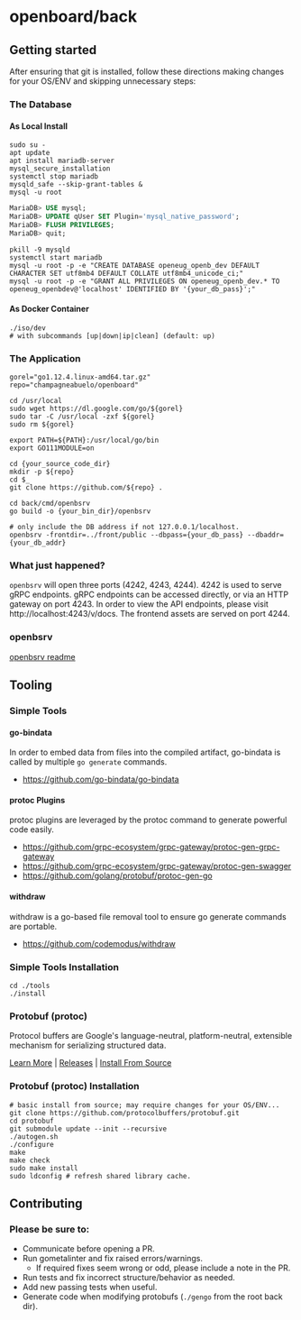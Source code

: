 # openboard/back

## Getting started

After ensuring that git is installed, follow these directions making changes for
your OS/ENV and skipping unnecessary steps:

### The Database

#### As Local Install

```shell
sudo su -
apt update
apt install mariadb-server
mysql_secure_installation
systemctl stop mariadb
mysqld_safe --skip-grant-tables &
mysql -u root
```

```sql
MariaDB> USE mysql;
MariaDB> UPDATE qUser SET Plugin='mysql_native_password';
MariaDB> FLUSH PRIVILEGES;
MariaDB> quit;
```

```shell
pkill -9 mysqld
systemctl start mariadb
mysql -u root -p -e "CREATE DATABASE openeug_openb_dev DEFAULT CHARACTER SET utf8mb4 DEFAULT COLLATE utf8mb4_unicode_ci;"
mysql -u root -p -e "GRANT ALL PRIVILEGES ON openeug_openb_dev.* TO openeug_openbdev@'localhost' IDENTIFIED BY '{your_db_pass}';"
```

#### As Docker Container

```shell
./iso/dev
# with subcommands [up|down|ip|clean] (default: up)
```

### The Application

```shell
gorel="go1.12.4.linux-amd64.tar.gz"
repo="champagneabuelo/openboard"

cd /usr/local
sudo wget https://dl.google.com/go/${gorel}
sudo tar -C /usr/local -zxf ${gorel}
sudo rm ${gorel}

export PATH=${PATH}:/usr/local/go/bin
export GO111MODULE=on

cd {your_source_code_dir}
mkdir -p ${repo}
cd $_
git clone https://github.com/${repo} .

cd back/cmd/openbsrv
go build -o {your_bin_dir}/openbsrv

# only include the DB address if not 127.0.0.1/localhost.
openbsrv -frontdir=../front/public --dbpass={your_db_pass} --dbaddr={your_db_addr}
```

### What just happened?

`openbsrv` will open three ports (4242, 4243, 4244). 4242 is used to serve gRPC
endpoints. gRPC endpoints can be accessed directly, or via an HTTP gateway on
port 4243. In order to view the API endpoints, please visit
http://localhost:4243/v/docs. The frontend assets are served on port 4244.

### openbsrv

[openbsrv readme](./cmd/openbsrv/README.md)

## Tooling

### Simple Tools

#### go-bindata

In order to embed data from files into the compiled artifact, go-bindata is
called by multiple `go generate` commands.

- https://github.com/go-bindata/go-bindata

#### protoc Plugins

protoc plugins are leveraged by the protoc command to generate powerful code
easily.

- https://github.com/grpc-ecosystem/grpc-gateway/protoc-gen-grpc-gateway
- https://github.com/grpc-ecosystem/grpc-gateway/protoc-gen-swagger
- https://github.com/golang/protobuf/protoc-gen-go

#### withdraw

withdraw is a go-based file removal tool to ensure go generate commands are
portable.

- https://github.com/codemodus/withdraw

### Simple Tools Installation

```shell
cd ./tools
./install
```

### Protobuf (protoc)

Protocol buffers are Google's language-neutral, platform-neutral, extensible
mechanism for serializing structured data.

[Learn More](https://developers.google.com/protocol-buffers/) |
[Releases](https://github.com/protocolbuffers/protobuf/releases) |
[Install From
Source](https://github.com/protocolbuffers/protobuf/blob/master/src/README.md)

### Protobuf (protoc) Installation

```shell
# basic install from source; may require changes for your OS/ENV...
git clone https://github.com/protocolbuffers/protobuf.git
cd protobuf
git submodule update --init --recursive
./autogen.sh
./configure
make
make check
sudo make install
sudo ldconfig # refresh shared library cache.
```

## Contributing

### Please be sure to:

- Communicate before opening a PR.
- Run gometalinter and fix raised errors/warnings.
  - If required fixes seem wrong or odd, please include a note in the PR.
- Run tests and fix incorrect structure/behavior as needed.
- Add new passing tests when useful.
- Generate code when modifying protobufs (`./gengo` from the root back dir).
